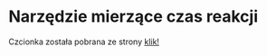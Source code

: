 # Narzędzie mierzące czas reakcji




Czcionka została pobrana ze strony [klik!](https://www.1001fonts.com/joystix-font.html)
